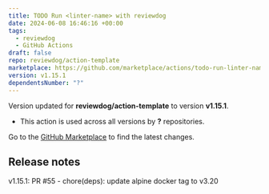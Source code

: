 ```yaml
---
title: TODO Run <linter-name> with reviewdog
date: 2024-06-08 16:46:16 +00:00
tags:
  - reviewdog
  - GitHub Actions
draft: false
repo: reviewdog/action-template
marketplace: https://github.com/marketplace/actions/todo-run-linter-name-with-reviewdog
version: v1.15.1
dependentsNumber: "?"
---
```



Version updated for **reviewdog/action-template** to version **v1.15.1**.
- This action is used across all versions by **?** repositories.

Go to the [GitHub Marketplace](https://github.com/marketplace/actions/todo-run-linter-name-with-reviewdog) to find the latest changes.

## Release notes

v1.15.1: PR #55 - chore(deps): update alpine docker tag to v3.20
